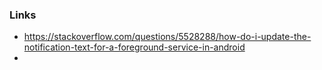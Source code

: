 ### Links

-  https://stackoverflow.com/questions/5528288/how-do-i-update-the-notification-text-for-a-foreground-service-in-android 
- 